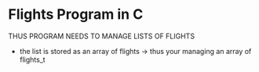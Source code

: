 # Flights Program in C

THUS PROGRAM NEEDS TO MANAGE LISTS OF FLIGHTS 
- the list is stored as an array of flights -> thus your managing an array of flights_t 
